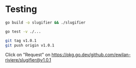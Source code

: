 # Testing

```bash
go build -o slugifier && ./slugifier
```

```bash
go test -v ./...
```

```bash
git tag v1.0.1
git push origin v1.0.1
```

Click on "Request" on <https://pkg.go.dev/github.com/ewilan-riviere/slugifier@v1.0.1>
